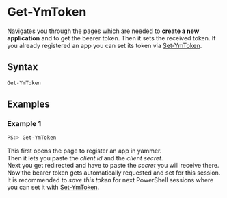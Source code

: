 ﻿# Get-YmToken

Navigates you through the pages which are needed to **create a new application** and to get the bearer token.
Then it sets the received token. If you already registered an app you can set its token via [Set-YmToken](SetYmToken.md).

## Syntax

```PowerShell
Get-YmToken
```

## Examples

### Example 1

```PowerShell
PS:> Get-YmToken
```

This first opens the page to register an app in yammer.  
Then it lets you paste the _client id_ and the _client secret_.  
Next you get redirected and have to paste the _secret_ you will receive there.  
Now the bearer token gets automatically requested and set for this session.  
It is recommended to _save this token_ for next PowerShell sessions where you can set it with [Set-YmToken](SetYmToken.md).